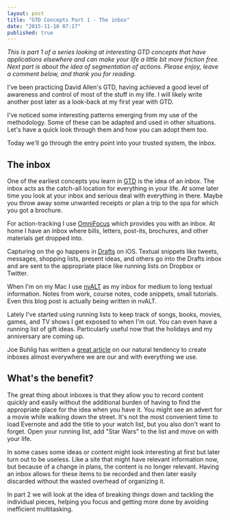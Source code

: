 ```yaml
---
layout: post
title: "GTD Concepts Part 1 - The inbox"
date: "2015-11-10 07:17"
published: true
---
```




_This is part 1 of a series looking at interesting GTD concepts that have applications elsewhere and can make your life a little bit more friction free. Next part is about the idea of segmentation of actions. Please enjoy, leave a comment below, and thank you for reading._

I've been practicing David Allen's GTD, having achieved a good level of awareness and control of most of the stuff in my life. I will likely write another post later as a look-back at my first year with GTD.

I've noticed some interesting patterns emerging from my use of the methodology. Some of these can be adapted and used in other situations. Let's have a quick look through them and how you can adopt them too.

Today we'll go through the entry point into your trusted system, the inbox.

## The inbox

One of the earliest concepts you learn in [GTD](http://gettingthingsdone.com/fivesteps/) is the idea of an inbox. The inbox acts as the catch-all location for everything in your life. At some later time you look at your inbox and serious deal with everything in there. Maybe you throw away some unwanted receipts or plan a trip to the spa for which you got a brochure.

For action-tracking I use [OmniFocus](https://www.omnigroup.com/omnifocus) which provides you with an inbox. At home I have an inbox where bills, letters, post-its, brochures, and other materials get dropped into.

Capturing on the go happens in [Drafts](http://agiletortoise.com/drafts/) on iOS. Textual snippets like tweets, messages, shopping lists, present ideas, and others go into the Drafts inbox and are sent to the appropriate place like running lists on Dropbox or Twitter.

When I'm on my Mac I use [nvALT](http://brettterpstra.com/projects/nvalt/) as my inbox for medium to long textual information. Notes from work, course notes, code snippets, small tutorials. Even this blog post is actually being written in nvALT.

Lately I've started using running lists to keep track of songs, books, movies, games, and TV shows I get exposed to when I'm out. You can even have a running list of gift ideas. Particularly useful now that the holidays and my anniversary are coming up.

Joe Buhlig has written a [great article](http://joebuhlig.com/inbox/) on our natural tendency to create inboxes almost everywhere we are our and with everything we use.

## What's the benefit?

The great thing about inboxes is that they allow you to record content quickly and easily without the additional burden of having to find the appropriate place for the idea when you have it. You might see an advert for a movie while walking down the street. It's not the most convenient time to load Evernote and add the title to your watch list, but you also don't want to forget. Open your running list, add "Star Wars" to the list and move on with your life.

In some cases some ideas or content might look interesting at first but later turn out to be useless. Like a site that might have relevant information now, but because of a change in plans, the content is no longer relevant. Having an inbox allows for these items to be recorded and then later easily discarded without the wasted overhead of organizing it.

In part 2 we will look at the idea of breaking things down and tackling the individual pieces, helping you focus and getting more done by avoiding inefficient multitasking.
